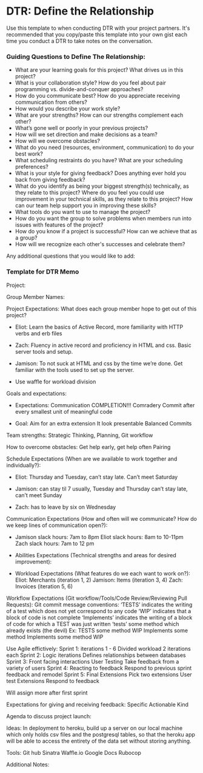 # DTR: Define the Relationship

Use this template to when conducting DTR with your project partners. It's recommended that you copy/paste this template into your own gist each time you conduct a DTR to take notes on the conversation. 

### Guiding Questions to Define The Relationship:

* What are your learning goals for this project? What drives us in this project?
* What is your collaboration style? How do you feel about pair programming vs. divide-and-conquer approaches?
* How do you communicate best? How do you appreciate receiving communication from others?
* How would you describe your work style?
* What are your strengths? How can our strengths complement each other?
* What’s gone well or poorly in your previous projects?
* How will we set direction and make decisions as a team?
* How will we overcome obstacles?
* What do you need (resources, environment, communication) to do your best work?
* What scheduling restraints do you have? What are your scheduling preferences?
* What is your style for giving feedback? Does anything ever hold you back from giving feedback?
* What do you identify as being your biggest strength(s) technically, as they relate to this project? Where do you feel you could use improvement in your technical skills, as they relate to this project? How can our team help support you in improving these skills?
* What tools do you want to use to manage the project?
* How do you want the group to solve problems when members run into issues with features of the project?
* How do you know if a project is successful? How can we achieve that as a group?
* How will we recognize each other's successes and celebrate them?

Any additional questions that you would like to add:






### Template for DTR Memo

Project: 

Group Member Names:

Project Expectations: What does each group member hope to get out of this project? 

* Eliot: Learn the basics of Active Record, more familiarity with HTTP verbs and erb files

* Zach: Fluency in active record and proficiency in HTML and css. Basic server tools and setup.

* Jamison: To not suck at HTML and css by the time we’re done. Get familiar with the tools used to set up the server. 

* Use waffle for workload division


Goals and expectations:
* Expectations:  Communication 
		            COMPLETION!!!
			Comradery
			Commit after every smallest unit of meaningful code
			

* Goal:	 Aim for an extra extension
         	 It  look presentable
         	 Balanced Commits

	
Team strengths: Strategic Thinking, Planning, Git workflow


How to overcome obstacles:
Get help early, get help often
Pairing


Schedule Expectations (When are we available to work together and individually?):
* Eliot: Thursday and Tuesday, can’t stay late. Can’t meet Saturday

* Jamison: can stay til 7 usually, Tuesday and Thursday can’t stay late, can’t meet Sunday

* Zach: has to leave by six on Wednesday 


Communication Expectations (How and often will we communicate? How do we keep lines of communication open?):


* Jamison slack hours: 7am to 8pm
Eliot slack hours: 8am to 10-11pm
Zach slack hours: 7am to 12 pm


* Abilities Expectations (Technical strengths and areas for desired improvement):

* Workload Expectations (What features do we each want to work on?):
Eliot: Merchants (iteration 1, 2)
Jamison: Items (iteration 3, 4)
Zach: Invoices (iteration 5, 6)

Workflow Expectations (Git workflow/Tools/Code Review/Reviewing Pull Requests): 
Git commit message conventions:
	‘TESTS’ indicates the writing of a test which does not yet correspond to any code
	‘WIP’ indicates that a block of code is not complete 
	‘Implements’ indicates the writing of a block of code for which a TEST was just written
	‘tests’ some method which already exists (the devil)
	Ex: TESTS some method WIP
	       Implements some method 
	       Implements some method WIP

Use Agile effictively:
	Sprint 1: iterations 1 - 6 
		Divided workload
			2 iterations each
	Sprint 2: Logic iterations
		Defines relationships between databases
	Sprint 3: Front facing interactions
		User Testing 
		Take feedback from a variety of users
	Sprint 4: Reacting to feedback
		Respond to previous sprint feedback and remodel
Sprint 5: Final Extensions
	Pick two extensions
	User test Extensions
	Respond to feedback


Will assign more after first sprint




Expectations for giving and receiving feedback:
  Specific 
	Actionable 
	Kind


Agenda to discuss project launch:

Ideas:
In deployment to heroku, build up a server on our local machine which only holds csv files and the postgresql tables, so that the heroku app will be able to access the entirety of the data set without storing anything. 

 
Tools: 
Git hub
Sinatra
Waffle.io
Google Docs
Rubocop


Additional Notes:




